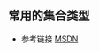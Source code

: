 ## 常用的集合类型
- 参考链接 [MSDN](https://learn.microsoft.com/zh-cn/dotnet/standard/collections/commonly-used-collection-types)
